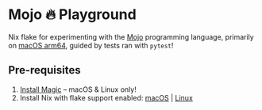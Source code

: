 # Mojo 🔥 Playground

Nix flake for experimenting with the [Mojo](https://docs.modular.com/mojo/) programming language,
primarily on [macOS arm64](https://www.modular.com/blog/mojo-is-now-available-on-mac),
guided by tests ran with `pytest`!

## Pre-requisites

1. [Install Magic](https://docs.modular.com/magic#install-magic) – macOS & Linux only!
2. Install Nix with flake support enabled:
   [macOS](https://determinate.systems/posts/graphical-nix-installer/) |
   [Linux](https://zero-to-nix.com/concepts/nix-installer)
